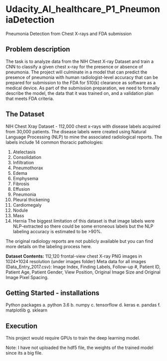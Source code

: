 # Udacity_AI_healthcare_P1_PneumoniaDetection
Pneumonia Detection from Chest X-rays and FDA submission

## Problem description
The task is to analyze data from the NIH Chest X-ray Dataset and train a CNN to classify a given chest x-ray for the presence or absence of pneumonia. The project will culminate in a model that can predict the presence of pneumonia with human radiologist-level accuracy that can be prepared for submission to the FDA for 510(k) clearance as software as a medical device. As part of the submission preparation, we need to formally describe the model, the data that it was trained on, and a validation plan that meets FDA criteria.

## The Dataset
NIH Chest Xray Dataset - 112,000 chest x-rays with disease labels acquired from 30,000 patients. The disease labels were created using Natural Language Processing (NLP) to mine the associated radiological reports. The labels include 14 common thoracic pathologies:

1. Atelectasis
2. Consolidation
3. Infiltration
4. Pneumothorax
5. Edema
6. Emphysema
7. Fibrosis
8. Effusion
9. Pneumonia
10. Pleural thickening
11. Cardiomegaly
12. Nodule
13. Mass
14. Hernia
The biggest limitation of this dataset is that image labels were NLP-extracted so there could be some erroneous labels but the NLP labeling accuracy is estimated to be >90%.

The original radiology reports are not publicly available but you can find more details on the labeling process here.

**Dataset Contents:**
112,120 frontal-view chest X-ray PNG images in 1024*1024 resolution (under images folder)
Meta data for all images (Data_Entry_2017.csv): Image Index, Finding Labels, Follow-up #, Patient ID, Patient Age, Patient Gender, View Position, Original Image Size and Original Image Pixel Spacing.

## Getting Started - installations
Python packages
a. python 3.6
b. numpy
c. tensorflow
d. keras
e. pandas
f. matplotlib
g. sklearn

## Execution
This project would require GPUs to train the deep learning model.

Note: I have not uploaded the hdf5 file, the weights of the trained model since its a big file.
